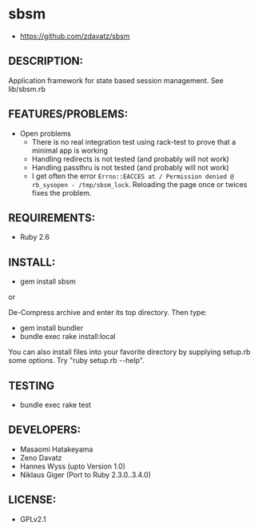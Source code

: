# sbsm

* https://github.com/zdavatz/sbsm

## DESCRIPTION:

Application framework for state based session management. See lib/sbsm.rb

## FEATURES/PROBLEMS:

* Open problems
    * There is no real integration test using rack-test to prove that a minimal app is working
    * Handling redirects is not tested (and probably will not work)
    * Handling passthru is not tested (and probably will not work)
    * I get often the error `Errno::EACCES at / Permission denied @ rb_sysopen - /tmp/sbsm_lock`. Reloading the page once or twices fixes the problem.

## REQUIREMENTS:

* Ruby 2.6

## INSTALL:

* gem install sbsm

or

De-Compress archive and enter its top directory. Then type:

* gem install bundler
* bundle exec rake install:local

You can also install files into your favorite directory by supplying setup.rb some options. Try "ruby setup.rb --help".

## TESTING

* bundle exec rake test

## DEVELOPERS:

* Masaomi Hatakeyama
* Zeno Davatz
* Hannes Wyss (upto Version 1.0)
* Niklaus Giger (Port to Ruby 2.3.0..3.4.0)

## LICENSE:

* GPLv2.1
